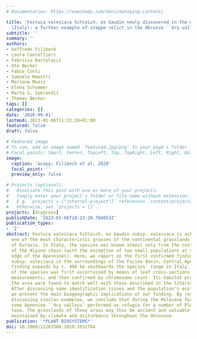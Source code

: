 ```yaml
---
# Documentation: https://wowchemy.com/docs/managing-content/

title: 'Festuca valesiaca Schleich. ex Gaudin newly discovered in the Central Apennines
  (Italy): a further example of steppe relict in the Abruzzo ``dry valleys″'
subtitle: ''
summary: ''
authors:
- Goffredo Filibeck
- Laura Cancellieri
- Fabrizio Bartolucci
- Ute Becker
- Fabio Conti
- Samuele Maestri
- Marlene Muerz
- Elena Schommer
- Marta G. Sperandii
- Thomas Becker
tags: []
categories: []
date: '2020-09-01'
lastmod: 2023-01-06T11:23:20+01:00
featured: false
draft: false

# Featured image
# To use, add an image named `featured.jpg/png` to your page's folder.
# Focal points: Smart, Center, TopLeft, Top, TopRight, Left, Right, BottomLeft, Bottom, BottomRight.
image:
  caption: '&copy; Filibeck et al. 2020'
  focal_point: ''
  preview_only: false

# Projects (optional).
#   Associate this post with one or more of your projects.
#   Simply enter your project's folder or file name without extension.
#   E.g. `projects = ["internal-project"]` references `content/project/deep-learning/index.md`.
#   Otherwise, set `projects = []`.
projects: [drygrass]
publishDate: '2023-01-06T10:23:20.768053Z'
publication_types:
- '2'
abstract: Festuca valesiaca Schleich. ex Gaudin subsp. valesiaca is acknowledged as
  one of the most characteristic grasses of the continental grasslands and steppes
  of Eurasia. In Italy, the species was known almost only from the continental valleys
  of the Alpine chain (with the exception of two small populations at the northernmost
  edge of the Apennines). Here, we report on the first confirmed finding of F. valesiaca
  subsp. valesiaca in the surroundings of the Fucino Basin, Central Apennines. This
  finding expands by c. 400 km southwards the species' range in Italy. The identity
  of the species was first ascertained by means of leaf cross-sections and stomata
  measurements, and then confirmed by chromosome count. Its habitat preferences within
  the area were found to match well with those described in the literature for C-Europe.
  After discussing some identification issues and the population's ecological niche,
  we present the main biogeographic implications of our finding. By recalling and
  discussing similar examples, we conclude that during the Holocene forest spread
  some Apennine ``dry valleys″ performed as refugia for a number of Pleistocene steppic
  taxa. The grasslands of these areas may thus be ancient and valuable ecosystems
  maintained by climate and disturbance throughout the Holocene.
publication: '*PLANT BIOSYSTEMS*'
doi: 10.1080/11263504.2019.1651784
---
```

